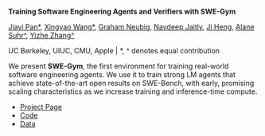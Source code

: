 **Training Software Engineering Agents and Verifiers with SWE-Gym**

[Jiayi Pan*](https://www.jiayipan.com/), [Xingyao Wang*](https://xwang.dev/), [Graham Neubig](https://www.phontron.com/), [Navdeep Jaitly](https://www.cs.toronto.edu/~ndjaitly/), [Ji Heng](https://blender.cs.illinois.edu/hengji.html), [Alane Suhr^](https://www.alanesuhr.com/), [Yizhe Zhang^](https://dreasysnail.github.io/)

UC Berkeley, UIUC, CMU, Apple | *, ^ denotes equal contribution


We present **SWE-Gym**, the first environment for training real-world software engineering agents.
We use it to train strong LM agents that achieve state-of-the-art open results on SWE-Bench, with early, promising scaling characteristics as we increase training and inference-time compute.

- [Project Page](https://github.com/SWE-Gym/SWE-Gym)
- [Code](https://github.com/SWE-Gym/SWE-Gym)
- [Data](https://huggingface.co/SWE-Gym)

